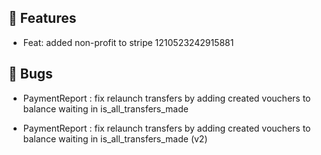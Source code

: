 ## 🚀 Features

- Feat: added non-profit to stripe 1210523242915881


## 🐛 Bugs

- PaymentReport : fix relaunch transfers by adding created vouchers to balance waiting in is_all_transfers_made

- PaymentReport : fix relaunch transfers by adding created vouchers to balance waiting in is_all_transfers_made (v2)